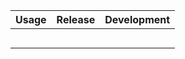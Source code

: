 
</center>
<table class="table">
<thead>
<tr class="header">
<th align="left">
Usage
</th>
<th align="left">
Release
</th>
<th align="left">
Development
</th>
</tr>
</thead>
<tbody>
<tr class="odd">
<td align="left">
<a href="" alt=""></a>
</td>
<td align="left">
<a href="" alt=""></a>
</td>
<td align="left">
<a href="" alt=""></a>
</td>
</tr>
<tr class="even">
<td align="left">
<a href=""></a>
</td>
<td align="left">
<a href="" alt=""></a>
</td>
<td align="left">
<a href="" alt=""></a>
</td>
</tr>
<tr class="odd">
<td align="left">
<a href=""></a>
</td>
<td align="left">
<a href="" alt="rOpenSci"></a>
</td>
<td align="left">
<a href="" alt="Codecov"></a>
</td>
</tr>
<tr class="even">
<td align="left">
<a href="" alt=""></a>
</td>
<td align="left">
<a href="" alt=""></a>
</td>
<td align="left">
<a href=""></a>
</td>
</tr>
<tr class="odd">
<td align="left">
<a href="" alt=""></a>
</td>
<td align="left">
<a href="" alt=""></a>
</td>
<td align="left">
<a href="g" alt=" : ." /></a>
</td>
</tr>
</tbody>
</table>
<br>
